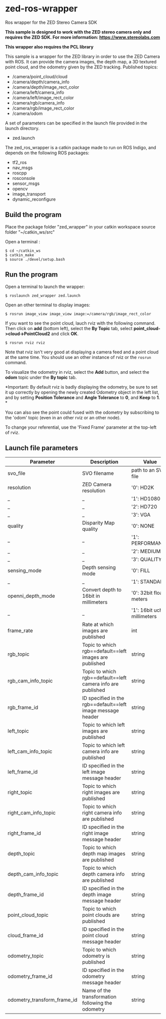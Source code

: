 # zed-ros-wrapper
Ros wrapper for the ZED Stereo Camera SDK

**This sample is designed to work with the ZED stereo camera only and requires the ZED SDK. For more information: https://www.stereolabs.com**

**This wrapper also requires the PCL library**

This sample is a wrapper for the ZED library in order to use the ZED Camera with ROS. It can provide the camera images, the depth map, a 3D textured point cloud, and the odometry given by the ZED tracking.
Published topics:

   - /camera/point_cloud/cloud
   - /camera/depth/camera_info
   - /camera/depth/image_rect_color
   - /camera/left/camera_info
   - /camera/left/image_rect_color
   - /camera/rgb/camera_info
   - /camera/rgb/image_rect_color
   - /camera/odom

A set of parameters can be specified in the launch file provided in the launch directory.

   - zed.launch

The zed_ros_wrapper is a catkin package made to run on ROS Indigo, and depends
on the following ROS packages:

   - tf2_ros
   - nav_msgs
   - roscpp
   - rosconsole
   - sensor_msgs
   - opencv
   - image_transport
   - dynamic_reconfigure

## Build the program

Place the package folder "zed_wrapper" in your catkin workspace source folder "~/catkin_ws/src"

Open a terminal :

    $ cd ~/catkin_ws
    $ catkin_make
    $ source ./devel/setup.bash


## Run the program

   Open a terminal to launch the wrapper:

   	$ roslaunch zed_wrapper zed.launch

   Open an other terminal to display images:

   	$ rosrun image_view image_view image:=/camera/rgb/image_rect_color

   If you want to see the point cloud, lauch rviz with the following command. Then click on **add** (bottom left), select the **By Topic** tab, select **point_cloud->cloud->PointCloud2** and click **OK**.

   	$ rosrun rviz rviz

   Note that rviz isn't very good at displaying a camera feed and a point cloud at the same time. You should use an other instance of rviz or the `rosrun` command.

   To visualize the odometry in rviz, select the **Add** button, and select the **odom** topic under the **By topic** tab.

   *Important: By default rviz is badly displaying the odometry, be sure to set it up correctly by opening the newly created Odometry object in the left list, and by setting **Position Tolerance** and **Angle Tolerance** to **0**, and **Keep** to **1**. *

   You can also see the point could fused with the odometry by subscribing to the 'odom' topic (even in an other rviz or an other node).

   To change your referential, use the 'Fixed Frame' parameter at the top-left of rviz.

## Launch file parameters

 Parameter                    |           Description                                       |              Value          
------------------------------|-------------------------------------------------------------|-------------------------    
 svo_file                     | SVO filename                                                | path to an SVO file         
 resolution                   | ZED Camera resolution                                       | '0': HD2K                   
 _                            | _                                                           | '1': HD1080                 
 _                            | _                                                           | '2': HD720                  
 _                            | _                                                           | '3': VGA                    
 quality                      | Disparity Map quality                                       | '0': NONE                   
 _                            | _                                                           | '1': PERFORMANCE            
 _                            | _                                                           | '2': MEDIUM                 
 _                            | _                                                           | '3': QUALITY                
 sensing_mode                 | Depth sensing mode                                          | '0': FILL                   
 _                            | _                                                           | '1': STANDARD               
 openni_depth_mode            | Convert depth to 16bit in millimeters                       | '0': 32bit float meters     
 _                            | _                                                           | '1': 16bit uchar millimeters
 frame_rate                   | Rate at which images are published                          | int                         
 rgb_topic                    | Topic to which rgb==default==left images are published      | string                      
 rgb_cam_info_topic           | Topic to which rgb==default==left camera info are published | string                      
 rgb_frame_id                 | ID specified in the rgb==default==left image message header | string                      
 left_topic                   | Topic to which left images are published                    | string                      
 left_cam_info_topic          | Topic to which left camera info are published               | string                      
 left_frame_id                | ID specified in the left image message header               | string                      
 right_topic                  | Topic to which right images are published                   | string                      
 right_cam_info_topic         | Topic to which right camera info are published              | string                      
 right_frame_id               | ID specified in the right image message header              | string                      
 depth_topic                  | Topic to which depth map images are published               | string                      
 depth_cam_info_topic         | Topic to which depth camera info are published              | string                      
 depth_frame_id               | ID specified in the depth image message header              | string                      
 point_cloud_topic            | Topic to which point clouds are published                   | string                      
 cloud_frame_id               | ID specified in the point cloud message header              | string                      
 odometry_topic               | Topic to which odometry is published                        | string                      
 odometry_frame_id            | ID specified in the odometry message header                 | string                      
 odometry_transform_frame_id  | Name of the transformation following the odometry           | string                      
